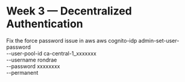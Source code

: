 # Week 3 — Decentralized Authentication

Fix the force password issue in aws 
aws cognito-idp admin-set-user-password \
  --user-pool-id ca-central-1_xxxxxxx \
  --username rondrae \
  --password xxxxxxxx \
  --permanent

  